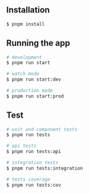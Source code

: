 ## Installation

```bash
$ pnpm install
```

## Running the app

```bash
# development
$ pnpm run start

# watch mode
$ pnpm run start:dev

# production mode
$ pnpm run start:prod
```

## Test

```bash
# unit and component tests
$ pnpm run tests

# api tests
$ pnpm run tests:api

# integration tests
$ pnpm run tests:integration

# tests coverage
$ pnpm run tests:cov
```